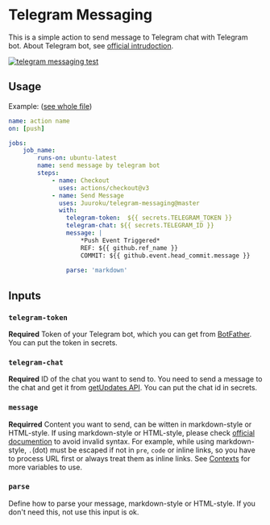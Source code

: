 # Telegram Messaging

This is a simple action to send message to Telegram chat with Telegram bot.
About Telegram bot, see [official intrudoction](https://core.telegram.org/bots).

[![telegram messaging test](https://github.com/Juuroku/telegram-messaging/actions/workflows/main.yml/badge.svg?branch=master&event=push)](https://github.com/Juuroku/telegram-messaging/actions/workflows/main.yml)

## Usage

Example: ([see whole file](.github/workflows/main.yml))

```yml
name: action name
on: [push]

jobs:
    job_name:
        runs-on: ubuntu-latest
        name: send message by telegram bot
        steps:
            - name: Checkout
              uses: actions/checkout@v3
            - name: Send Message
              uses: Juuroku/telegram-messaging@master
              with: 
                telegram-token:  ${{ secrets.TELEGRAM_TOKEN }}
                telegram-chat: ${{ secrets.TELEGRAM_ID }}
                message: |
                    *Push Event Triggered*
                    REF: ${{ github.ref_name }}
                    COMMIT: ${{ github.event.head_commit.message }}
                    
                parse: 'markdown'
``` 

## Inputs

### `telegram-token`

**Required** Token of your Telegram bot, which you can get from [BotFather](https://core.telegram.org/bots#6-botfather).
You can put the token in secrets.

### `telegram-chat`

**Required** ID of the chat you want to send to. You need to send a message to the chat and get it from [getUpdates API](https://core.telegram.org/bots/api#getupdates).
You can put the chat id in secrets.

### `message`

**Requirred** Content you want to send, can be witten in markdown-style or HTML-style.
If using markdown-style or HTML-style, please check [official documention](https://core.telegram.org/bots/api#formatting-options) to avoid invalid syntax.
For example, while using markdown-style, `.`(dot) must be escaped if not in `pre`, `code` or inline links, so you have to process URL first or always treat them as inline links.
See [Contexts](https://docs.github.com/en/actions/learn-github-actions/contexts) for more variables to use.

### `parse`

Define how to parse your message, markdown-style or HTML-style.
If you don't need this, not use this input is ok.
